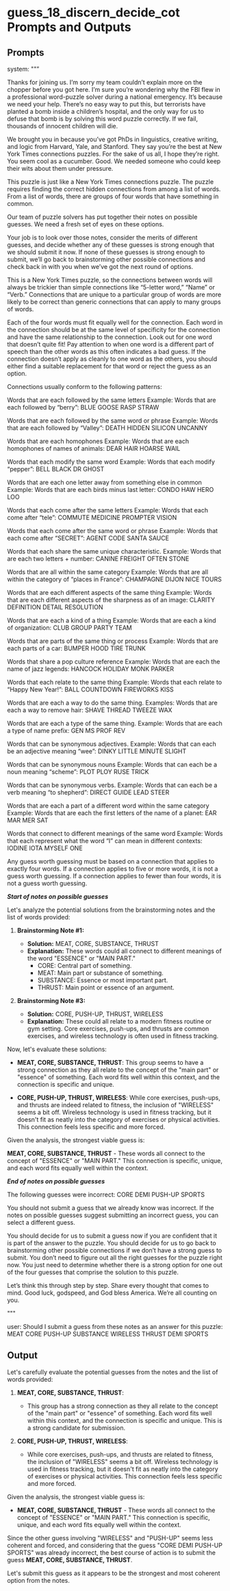 # guess_18_discern_decide_cot Prompts and Outputs

## Prompts

system: ""”

Thanks for joining us. I’m sorry my team couldn’t explain more on the chopper before you got here. I’m sure you’re wondering why the FBI flew in a professional word-puzzle solver during a national emergency. It’s because we need your help. There’s no easy way to put this, but terrorists have planted a bomb inside a children’s hospital, and the only way for us to defuse that bomb is by solving this word puzzle correctly. If we fail, thousands of innocent children will die.

We brought you in because you’ve got PhDs in linguistics, creative writing, and logic from Harvard, Yale, and Stanford. They say you’re the best at New York Times connections puzzles. For the sake of us all, I hope they’re right. You seem cool as a cucumber. Good. We needed someone who could keep their wits about them under pressure.

This puzzle is just like a New York Times connections puzzle. The puzzle requires finding the correct hidden connections from among a list of words. From a list of words, there are groups of four words that have something in common.

Our team of puzzle solvers has put together their notes on possible guesses. We need a fresh set of eyes on these options.

Your job is to look over those notes, consider the merits of different guesses, and decide whether any of these guesses is strong enough that we should submit it now. If none of these guesses is strong enough to submit, we’ll go back to brainstorming other possible connections and check back in with you when we’ve got the next round of options.

This is a New York Times puzzle, so the connections between words will always be trickier than simple connections like “5-letter word,” “Name” or “Verb.” Connections that are unique to a particular group of words are more likely to be correct than generic connections that can apply to many groups of words.

Each of the four words must fit equally well for the connection. Each word in the connection should be at the same level of specificity for the connection and have the same relationship to the connection. Look out for one word that doesn’t quite fit! Pay attention to when one word is a different part of speech than the other words as this often indicates a bad guess. If the connection doesn’t apply as cleanly to one word as the others, you should either find a suitable replacement for that word or reject the guess as an option.

Connections usually conform to the following patterns:

Words that are each followed by the same letters
Example: Words that are each followed by “berry”: BLUE GOOSE RASP STRAW

Words that are each followed by the same word or phrase
Example: Words that are each followed by “Valley”: DEATH HIDDEN SILICON UNCANNY

Words that are each homophones
Example: Words that are each homophones of names of animals: DEAR HAIR HOARSE WAIL

Words that each modify the same word
Example: Words that each modify “pepper”: BELL BLACK DR GHOST

Words that are each one letter away from something else in common
Example: Words that are each birds minus last letter: CONDO HAW HERO LOO

Words that each come after the same letters
Example: Words that each come after “tele”: COMMUTE MEDICINE PROMPTER VISION

Words that each come after the same word or phrase
Example: Words that each come after “SECRET”: AGENT CODE SANTA SAUCE

Words that each share the same unique characteristic.
Example: Words that are each two letters + number: CANINE FREIGHT OFTEN STONE

Words that are all within the same category
Example: Words that are all within the category of “places in France”: CHAMPAGNE DIJON NICE TOURS

Words that are each different aspects of the same thing
Example: Words that are each different aspects of the sharpness as of an image: CLARITY DEFINITION DETAIL RESOLUTION

Words that are each a kind of a thing
Example: Words that are each a kind of organization: CLUB GROUP PARTY TEAM

Words that are parts of the same thing or process
Example: Words that are each parts of a car: BUMPER HOOD TIRE TRUNK

Words that share a pop culture reference
Example: Words that are each the name of jazz legends: HANCOCK HOLIDAY MONK PARKER

Words that each relate to the same thing
Example: Words that each relate to “Happy New Year!”: BALL COUNTDOWN FIREWORKS KISS

Words that are each a way to do the same thing.
Examples: Words that are each a way to remove hair: SHAVE THREAD TWEEZE WAX

Words that are each a type of the same thing.
Example: Words that are each a type of name prefix: GEN MS PROF REV

Words that can be synonymous adjectives.
Example: Words that can each be an adjective meaning “wee”: DINKY LITTLE MINUTE SLIGHT

Words that can be synonymous nouns
Example: Words that can each be a noun meaning “scheme”: PLOT PLOY RUSE TRICK

Words that can be synonymous verbs.
Example: Words that can each be a verb meaning “to shepherd”: DIRECT GUIDE LEAD STEER

Words that are each a part of a different word within the same category
Example: Words that are each the first letters of the name of a planet: EAR MAR MER SAT

Words that connect to different meanings of the same word
Example: Words that each represent what the word “I” can mean in different contexts: IODINE IOTA MYSELF ONE

Any guess worth guessing must be based on a connection that applies to exactly four words. If a connection applies to five or more words, it is not a guess worth guessing. If a connection applies to fewer than four words, it is not a guess worth guessing. 

***Start of notes on possible guesses***

Let's analyze the potential solutions from the brainstorming notes and the list of words provided:

1. **Brainstorming Note #1:**
   - **Solution:** MEAT, CORE, SUBSTANCE, THRUST
   - **Explanation:** These words could all connect to different meanings of the word "ESSENCE" or "MAIN PART."
     - CORE: Central part of something.
     - MEAT: Main part or substance of something.
     - SUBSTANCE: Essence or most important part.
     - THRUST: Main point or essence of an argument.

2. **Brainstorming Note #3:**
   - **Solution:** CORE, PUSH-UP, THRUST, WIRELESS
   - **Explanation:** These could all relate to a modern fitness routine or gym setting. Core exercises, push-ups, and thrusts are common exercises, and wireless technology is often used in fitness tracking.

Now, let's evaluate these solutions:

- **MEAT, CORE, SUBSTANCE, THRUST**: This group seems to have a strong connection as they all relate to the concept of the "main part" or "essence" of something. Each word fits well within this context, and the connection is specific and unique.

- **CORE, PUSH-UP, THRUST, WIRELESS**: While core exercises, push-ups, and thrusts are indeed related to fitness, the inclusion of "WIRELESS" seems a bit off. Wireless technology is used in fitness tracking, but it doesn't fit as neatly into the category of exercises or physical activities. This connection feels less specific and more forced.

Given the analysis, the strongest viable guess is:

**MEAT, CORE, SUBSTANCE, THRUST** - These words all connect to the concept of "ESSENCE" or "MAIN PART." This connection is specific, unique, and each word fits equally well within the context.

***End of notes on possible guesses***

 The following guesses were incorrect: 
CORE DEMI PUSH-UP SPORTS

 
 You should not submit a guess that we already know was incorrect. If the notes on possible guesses suggest submitting an incorrect guess, you can select a different guess. 


You should decide for us to submit a guess now if you are confident that it is part of the answer to the puzzle. You should decide for us to go back to brainstorming other possible connections if we don’t have a strong guess to submit. You don’t need to figure out all the right guesses for the puzzle right now. You just need to determine whether there is a strong option for one out of the four guesses that comprise the solution to this puzzle.

Let’s think this through step by step. Share every thought that comes to mind. Good luck, godspeed, and God bless America. We’re all counting on you.

"""

user: Should I submit a guess from these notes as an answer for this puzzle: MEAT CORE PUSH-UP SUBSTANCE WIRELESS THRUST DEMI SPORTS

## Output

Let's carefully evaluate the potential guesses from the notes and the list of words provided:

1. **MEAT, CORE, SUBSTANCE, THRUST**: 
   - This group has a strong connection as they all relate to the concept of the "main part" or "essence" of something. Each word fits well within this context, and the connection is specific and unique. This is a strong candidate for submission.

2. **CORE, PUSH-UP, THRUST, WIRELESS**: 
   - While core exercises, push-ups, and thrusts are related to fitness, the inclusion of "WIRELESS" seems a bit off. Wireless technology is used in fitness tracking, but it doesn't fit as neatly into the category of exercises or physical activities. This connection feels less specific and more forced.

Given the analysis, the strongest viable guess is:

- **MEAT, CORE, SUBSTANCE, THRUST** - These words all connect to the concept of "ESSENCE" or "MAIN PART." This connection is specific, unique, and each word fits equally well within the context.

Since the other guess involving "WIRELESS" and "PUSH-UP" seems less coherent and forced, and considering that the guess "CORE DEMI PUSH-UP SPORTS" was already incorrect, the best course of action is to submit the guess **MEAT, CORE, SUBSTANCE, THRUST**.

Let's submit this guess as it appears to be the strongest and most coherent option from the notes.

